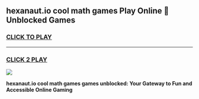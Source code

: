 
## hexanaut.io cool math games Play Online 👋 Unblocked Games
<h3>
<a href="https://news.freeplayer.one?title=hexanaut.io_cool_math_games&ref=17CMG">CLICK TO PLAY</a></h3>
<hr>

<h3>
<a href="https://news.freeplayer.one?title=hexanaut.io_cool_math_games&ref=17CMG">CLICK 2 PLAY</a>
  
</h3>

<a href="https://news.freeplayer.one?title=hexanaut.io_cool_math_games&ref=17CMG/"><img src="https://clearcache.store/games.png"></a>


**hexanaut.io cool math games games unblocked: Your Gateway to Fun and Accessible Online Gaming**
